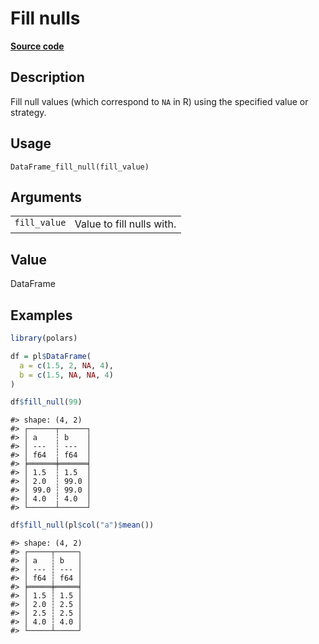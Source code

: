 
# Fill nulls

[**Source code**](https://github.com/pola-rs/r-polars/tree/main/R/dataframe__frame.R#L1209)

## Description

Fill null values (which correspond to <code>NA</code> in R) using the
specified value or strategy.

## Usage

<pre><code class='language-R'>DataFrame_fill_null(fill_value)
</code></pre>

## Arguments

<table>
<tr>
<td style="white-space: nowrap; font-family: monospace; vertical-align: top">
<code id="DataFrame_fill_null_:_fill_value">fill_value</code>
</td>
<td>
Value to fill nulls with.
</td>
</tr>
</table>

## Value

DataFrame

## Examples

``` r
library(polars)

df = pl$DataFrame(
  a = c(1.5, 2, NA, 4),
  b = c(1.5, NA, NA, 4)
)

df$fill_null(99)
```

    #> shape: (4, 2)
    #> ┌──────┬──────┐
    #> │ a    ┆ b    │
    #> │ ---  ┆ ---  │
    #> │ f64  ┆ f64  │
    #> ╞══════╪══════╡
    #> │ 1.5  ┆ 1.5  │
    #> │ 2.0  ┆ 99.0 │
    #> │ 99.0 ┆ 99.0 │
    #> │ 4.0  ┆ 4.0  │
    #> └──────┴──────┘

``` r
df$fill_null(pl$col("a")$mean())
```

    #> shape: (4, 2)
    #> ┌─────┬─────┐
    #> │ a   ┆ b   │
    #> │ --- ┆ --- │
    #> │ f64 ┆ f64 │
    #> ╞═════╪═════╡
    #> │ 1.5 ┆ 1.5 │
    #> │ 2.0 ┆ 2.5 │
    #> │ 2.5 ┆ 2.5 │
    #> │ 4.0 ┆ 4.0 │
    #> └─────┴─────┘
